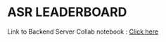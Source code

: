 # ASR LEADERBOARD

Link to Backend Server Collab notebook : <a href="https://colab.research.google.com/drive/1nIA8IyejvuRauvFbOCbpRlN1sEIK01Gh#scrollTo=_bZc5hkTEfWE"> Click here </a>


